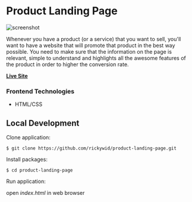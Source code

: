 # Product Landing Page
![screenshot](https://i.imgur.com/wXOSWIZ.png)

Whenever you have a product (or a service) that you want to sell, you'll want to have a website that will promote that product in the best way possible. You need to make sure that the information on the page is relevant, simple to understand and highlights all the awesome features of the product in order to higher the conversion rate.

**[Live Site](https://rickywid.github.io/product-landing-page/)**

### Frontend Technologies
- HTML/CSS

## Local Development

Clone application:

`$ git clone https://github.com/rickywid/product-landing-page.git`

Install packages:

`$ cd product-landing-page`

Run application:

open *index.html* in web browser
